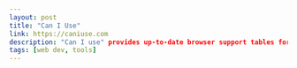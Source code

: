 ```yaml
---
layout: post
title: "Can I Use"
link: https://caniuse.com
description: "Can I use" provides up-to-date browser support tables for support of front-end web technologies on desktop and mobile web browsers.
tags: [web dev, tools]
---
```

